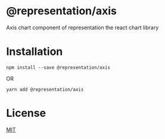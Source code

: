 # @representation/axis
Axis chart component of representation the react chart library

# Installation
```
npm install --save @representation/axis
```
OR
```
yarn add @representation/axis
```

# License
[MIT](./LICENSE)
